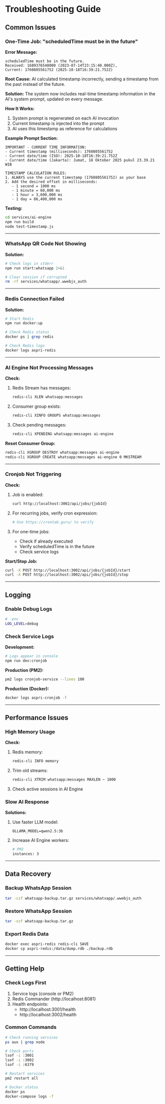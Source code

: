 # Troubleshooting Guide

## Common Issues

### One-Time Job: "scheduledTime must be in the future"

**Error Message:**
```
scheduledTime must be in the future.
Received: 1689376540000 (2023-07-14T23:15:40.000Z),
Current: 1760805561752 (2025-10-18T16:39:21.752Z)
```

**Root Cause:**
AI calculated timestamp incorrectly, sending a timestamp from the past instead of the future.

**Solution:**
The system now includes real-time timestamp information in the AI's system prompt, updated on every message.

**How It Works:**
1. System prompt is regenerated on each AI invocation
2. Current timestamp is injected into the prompt
3. AI uses this timestamp as reference for calculations

**Example Prompt Section:**
```
IMPORTANT - CURRENT TIME INFORMATION:
- Current timestamp (milliseconds): 1760805561752
- Current date/time (ISO): 2025-10-18T16:39:21.752Z
- Current date/time (Jakarta): Jumat, 18 Oktober 2025 pukul 23.39.21 WIB

TIMESTAMP CALCULATION RULES:
1. ALWAYS use the current timestamp (1760805561752) as your base
2. Add the desired offset in milliseconds:
   - 1 second = 1000 ms
   - 1 minute = 60,000 ms
   - 1 hour = 3,600,000 ms
   - 1 day = 86,400,000 ms
```

**Testing:**
```bash
cd services/ai-engine
npm run build
node test-timestamp.js
```

---

### WhatsApp QR Code Not Showing

**Solution:**
```bash
# Check logs in stderr
npm run start:whatsapp 2>&1

# Clear session if corrupted
rm -rf services/whatsapp/.wwebjs_auth
```

---

### Redis Connection Failed

**Solution:**
```bash
# Start Redis
npm run docker:up

# Check Redis status
docker ps | grep redis

# Check Redis logs
docker logs aspri-redis
```

---

### AI Engine Not Processing Messages

**Check:**
1. Redis Stream has messages:
   ```bash
   redis-cli XLEN whatsapp:messages
   ```

2. Consumer group exists:
   ```bash
   redis-cli XINFO GROUPS whatsapp:messages
   ```

3. Check pending messages:
   ```bash
   redis-cli XPENDING whatsapp:messages ai-engine
   ```

**Reset Consumer Group:**
```bash
redis-cli XGROUP DESTROY whatsapp:messages ai-engine
redis-cli XGROUP CREATE whatsapp:messages ai-engine 0 MKSTREAM
```

---

### Cronjob Not Triggering

**Check:**
1. Job is enabled:
   ```bash
   curl http://localhost:3002/api/jobs/{jobId}
   ```

2. For recurring jobs, verify cron expression:
   ```bash
   # Use https://crontab.guru/ to verify
   ```

3. For one-time jobs:
   - Check if already executed
   - Verify scheduledTime is in the future
   - Check service logs

**Start/Stop Job:**
```bash
curl -X POST http://localhost:3002/api/jobs/{jobId}/start
curl -X POST http://localhost:3002/api/jobs/{jobId}/stop
```

---

## Logging

### Enable Debug Logs

```bash
# .env
LOG_LEVEL=debug
```

### Check Service Logs

**Development:**
```bash
# Logs appear in console
npm run dev:cronjob
```

**Production (PM2):**
```bash
pm2 logs cronjob-service --lines 100
```

**Production (Docker):**
```bash
docker logs aspri-cronjob -f
```

---

## Performance Issues

### High Memory Usage

**Check:**
1. Redis memory:
   ```bash
   redis-cli INFO memory
   ```

2. Trim old streams:
   ```bash
   redis-cli XTRIM whatsapp:messages MAXLEN ~ 1000
   ```

3. Check active sessions in AI Engine

### Slow AI Response

**Solutions:**
1. Use faster LLM model:
   ```env
   OLLAMA_MODEL=qwen2.5:3b
   ```

2. Increase AI Engine workers:
   ```bash
   # PM2
   instances: 3
   ```

---

## Data Recovery

### Backup WhatsApp Session

```bash
tar -czf whatsapp-backup.tar.gz services/whatsapp/.wwebjs_auth
```

### Restore WhatsApp Session

```bash
tar -xzf whatsapp-backup.tar.gz
```

### Export Redis Data

```bash
docker exec aspri-redis redis-cli SAVE
docker cp aspri-redis:/data/dump.rdb ./backup.rdb
```

---

## Getting Help

### Check Logs First

1. Service logs (console or PM2)
2. Redis Commander (http://localhost:8081)
3. Health endpoints:
   - http://localhost:3001/health
   - http://localhost:3002/health

### Common Commands

```bash
# Check running services
ps aux | grep node

# Check ports
lsof -i :3001
lsof -i :3002
lsof -i :6379

# Restart services
pm2 restart all

# Docker status
docker ps
docker-compose logs -f
```
